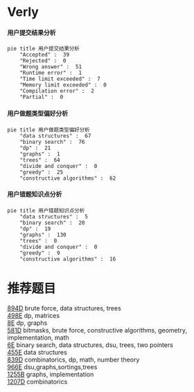 # Verly

<!-- tabs:start -->



#### **用户提交结果分析**

```mermaid
pie title 用户提交结果分析
    "Accepted" :  39
    "Rejected" :  0
    "Wrong answer" :  51
    "Runtime error" :  1
    "Time limit exceeded" :  7
    "Memory limit exceeded" :  0
    "Compilation error" :  2
    "Partial" :  0
```

#### **用户做题类型偏好分析**

```mermaid
pie title 用户做题类型偏好分析
    "data structures" :  67
    "binary search" :  76
    "dp" :  21
    "graphs" :  1
    "trees" :  64
    "divide and conquer" :  0
    "greedy" :  25
    "constructive algorithms" :  62
```
#### **用户错题知识点分析**

```mermaid
pie title 用户错题知识点分析
    "data structures" :  5
    "binary search" :  20
    "dp" :  19
    "graphs" :  130
    "trees" :  0
    "divide and conquer" :  0
    "greedy" :  9
    "constructive algorithms" :  16
```



<!-- tabs:end -->
# 推荐题目
[894D](https://codeforces.com/contest/894/problem/D)		brute force,
                        data structures,
                        trees		  
[498E](https://codeforces.com/contest/498/problem/E)		dp,
                        matrices		  
[8E](https://codeforces.com/contest/8/problem/E)		dp,
                        graphs		  
[581D](https://codeforces.com/contest/581/problem/D)		bitmasks,
                        brute force,
                        constructive algorithms,
                        geometry,
                        implementation,
                        math		  
[6E](https://codeforces.com/contest/6/problem/E)		binary search,
                        data structures,
                        dsu,
                        trees,
                        two pointers		  
[455E](https://codeforces.com/contest/455/problem/E)		data structures		  
[839D](https://codeforces.com/contest/839/problem/D)		combinatorics,
                        dp,
                        math,
                        number theory		  
[966E](https://codeforces.com/contest/966/problem/E)		dsu,graphs,sortings,trees		  
[1255B](https://codeforces.com/contest/1255/problem/B)		graphs,
                        implementation		  
[1207D](https://codeforces.com/contest/1207/problem/D)		combinatorics		  
